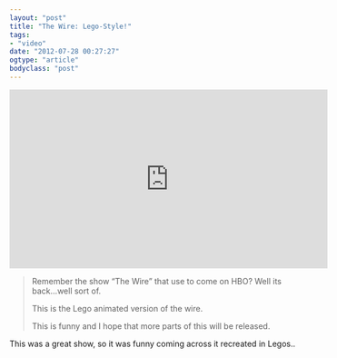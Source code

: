 ```yaml
---
layout: "post"
title: "The Wire: Lego-Style!"
tags: 
- "video"
date: "2012-07-28 00:27:27"
ogtype: "article"
bodyclass: "post"
---
```


<iframe allowfullscreen="" frameborder="0" height="315" src="http://www.youtube.com/embed/-tGzCPUJib0" width="560"></iframe>

> Remember the show “The Wire” that use to come on HBO? Well its back…well sort of.
> 
> This is the Lego animated version of the wire.
> 
> This is funny and I hope that more parts of this will be released.

This was a great show, so it was funny coming across it recreated in Legos..